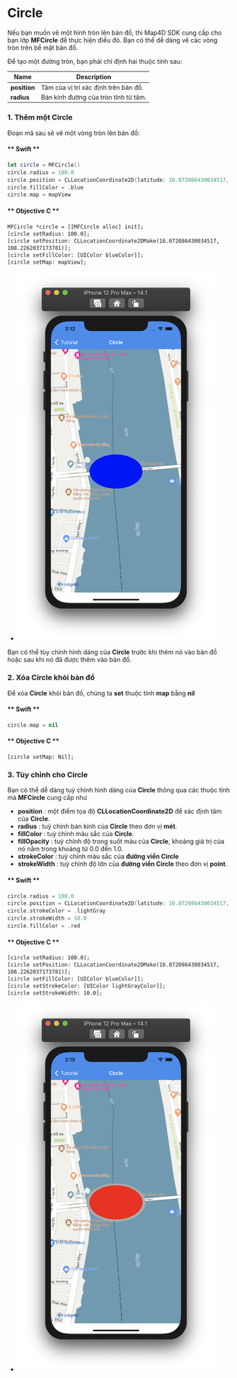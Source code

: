 # Circle

Nếu bạn muốn vẽ một hình tròn lên bản đồ, thì Map4D SDK cung cấp cho bạn lớp **MFCircle** để thực hiện điều đó. 
Bạn có thể dễ dàng vẽ các vòng tròn trên bề mặt bản đồ.

Để tạo một đường tròn, bạn phải chỉ định hai thuộc tính sau:


| Name                       |Description                                                                                                              |
|----------------------------|-------------------------------------------------------------------------------------------------------------------------|
| **position**               | Tâm của vị trí xác định trên bản đồ.                                                                                    |
| **radius**                 | Bán kính đường của tròn tính từ tâm.                                                                                    |

### 1. Thêm một Circle

Đoạn mã sau sẽ vẽ một vòng tròn lên bản đồ:

<!-- tabs:start -->
#### ** Swift **

```swift 
let circle = MFCircle()
circle.radius = 100.0
circle.position = CLLocationCoordinate2D(latitude: 16.072086430034517, longitude: 108.2262037173781)
circle.fillColor = .blue
circle.map = mapView
```

#### ** Objective C **

```objc 
MFCircle *circle = [[MFCircle alloc] init];
[circle setRadius: 100.0];
[circle setPosition: CLLocationCoordinate2DMake(16.072086430034517, 108.2262037173781)];
[circle setFillColor: [UIColor blueColor]];
[circle setMap: mapView];
```

<!-- tabs:end -->

-  ![Circle](../../resource/v1.5/createCircle.png) 

Bạn có thể tùy chỉnh hình dáng của **Circle** trước khi thêm nó vào bản đồ hoặc sau khi nó đã được thêm vào bản đồ.

### 2. Xóa Circle khỏi bản đồ

Để xóa **Circle** khỏi bản đồ, chúng ta **set** thuộc tính **map** bằng **nil**

<!-- tabs:start -->
#### ** Swift **

```swift
circle.map = nil
```

#### ** Objective C **

```objc 
[circle setMap: Nil];
```
<!-- tabs:end -->

### 3. Tùy chỉnh cho Circle

Bạn có thể dễ dàng tuỳ chỉnh hình dáng của **Circle** thông qua các thuộc tính mà **MFCircle** cung cấp như

- **position** : một điểm tọa độ **CLLocationCoordinate2D** để xác định tâm của **Circle**. 
- **radius** : tuỳ chỉnh bán kính của **Circle** theo đơn vị **mét**.
- **fillColor** : tuỳ chỉnh màu sắc của **Circle**.
- **fillOpacity** : tuỳ chỉnh độ trong suốt màu của **Circle**, khoảng giá trị của nó nằm trong khoảng từ 0.0 đến 1.0.
- **strokeColor** : tuỳ chỉnh màu sắc của **đường viền Circle**
- **strokeWidth** : tuỳ chỉnh độ lớn của **đường viền Circle** theo đơn vị **point**.

<!-- tabs:start -->
#### ** Swift **

```swift 
circle.radius = 100.0
circle.position = CLLocationCoordinate2D(latitude: 16.072086430034517, longitude: 108.2262037173781)
circle.strokeColor = .lightGray
circle.strokeWidth = 10.0
circle.fillColor = .red
```

#### ** Objective C **

```objc 
[circle setRadius: 100.0];
[circle setPosition: CLLocationCoordinate2DMake(16.072086430034517, 108.2262037173781)];
[circle setFillColor: [UIColor blueColor]];
[circle setStrokeColor: [UIColor lightGrayColor]];
[circle setStrokeWidth: 10.0];
```

<!-- tabs:end -->

-  ![Circle](../../resource/v1.5/customizeCircle.png) 